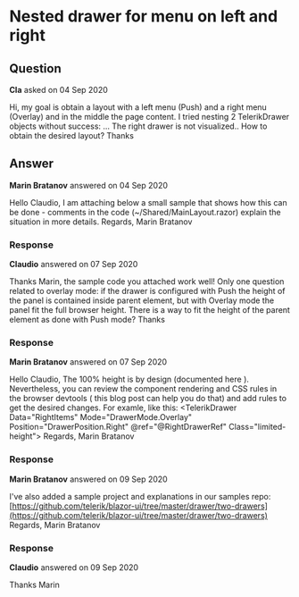 # Nested drawer for menu on left and right

## Question

**Cla** asked on 04 Sep 2020

Hi, my goal is obtain a layout with a left menu (Push) and a right menu (Overlay) and in the middle the page content. I tried nesting 2 TelerikDrawer objects without success: <TelerikDrawer Data="LeftItems" Mode="DrawerMode.Push" MiniMode="true"> <Content> <TelerikDrawer Data="RightItems" Mode="DrawerMode.Overlay" Position="DrawerPosition.Right"> <Content> ... </Content> </TelerikDrawer> </Content> </TelerikDrawer> The right drawer is not visualized.. How to obtain the desired layout? Thanks

## Answer

**Marin Bratanov** answered on 04 Sep 2020

Hello Claudio, I am attaching below a small sample that shows how this can be done - comments in the code (~/Shared/MainLayout.razor) explain the situation in more details. Regards, Marin Bratanov

### Response

**Claudio** answered on 07 Sep 2020

Thanks Marin, the sample code you attached work well! Only one question related to overlay mode: if the drawer is configured with Push the height of the panel is contained inside parent element, but with Overlay mode the panel fit the full browser height. There is a way to fit the height of the parent element as done with Push mode? Thanks

### Response

**Marin Bratanov** answered on 07 Sep 2020

Hello Claudio, The 100% height is by design (documented here ). Nevertheless, you can review the component rendering and CSS rules in the browser devtools ( this blog post can help you do that) and add rules to get the desired changes. For examle, like this: <style>.limited-height.k-drawer { height: 50%;
} </style> <TelerikDrawer Data="RightItems" Mode="DrawerMode.Overlay" Position="DrawerPosition.Right" @ref="@RightDrawerRef" Class="limited-height"> Regards, Marin Bratanov

### Response

**Marin Bratanov** answered on 09 Sep 2020

I've also added a sample project and explanations in our samples repo: [https://github.com/telerik/blazor-ui/tree/master/drawer/two-drawers](https://github.com/telerik/blazor-ui/tree/master/drawer/two-drawers) Regards, Marin Bratanov

### Response

**Claudio** answered on 09 Sep 2020

Thanks Marin
